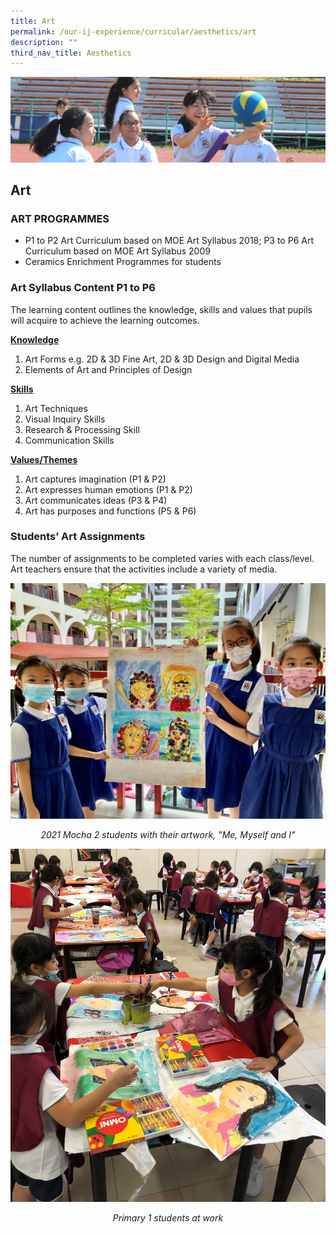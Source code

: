 ```yaml
---
title: Art
permalink: /our-ij-experience/curricular/aesthetics/art
description: ""
third_nav_title: Aesthetics
---
```

![](/images/subpage.jpg)

## Art

### ART PROGRAMMES


*   P1 to P2 Art Curriculum based on MOE Art Syllabus 2018; P3 to P6 Art Curriculum based on MOE Art Syllabus 2009
*   Ceramics Enrichment Programmes for students

### Art Syllabus Content P1 to P6


The learning content outlines the knowledge, skills and values that pupils will acquire to achieve the learning outcomes.

  

**<u>Knowledge</u>**

1.  Art Forms e.g. 2D & 3D Fine Art, 2D & 3D Design and Digital Media
2.  Elements of Art and Principles of Design

  

**<u>Skills</u>**

1.  Art Techniques
2.  Visual Inquiry Skills
3.  Research & Processing Skill
4.  Communication Skills

  

**<u>Values/Themes</u>**

1.  Art captures imagination (P1 & P2)
2.  Art expresses human emotions (P1 & P2)
3.  Art communicates ideas (P3 & P4)
4.  Art has purposes and functions (P5 & P6)

### Students’ Art Assignments


The number of assignments to be completed varies with each class/level. Art teachers ensure that the activities include a variety of media.

![](/images/Curricular/Art_1.jpg)

<center>
	
_2021 Mocha 2 students with their artwork, "Me, Myself and I"_
	
</center>


![](/images/Curricular/Art_2.jpg)


<center>
	
_Primary 1 students at work_

</center>
